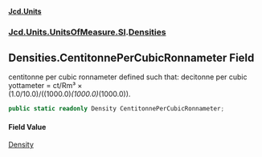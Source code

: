 #### [Jcd.Units](index.md 'index')
### [Jcd.Units.UnitsOfMeasure.SI](Jcd.Units.UnitsOfMeasure.SI.md 'Jcd.Units.UnitsOfMeasure.SI').[Densities](Densities.md 'Jcd.Units.UnitsOfMeasure.SI.Densities')

## Densities.CentitonnePerCubicRonnameter Field

centitonne per cubic ronnameter defined such that: decitonne per cubic yottameter = ct/Rm³ ×  
(1.0/10.0)/((1000.0)*(1000.0)*(1000.0)).

```csharp
public static readonly Density CentitonnePerCubicRonnameter;
```

#### Field Value
[Density](Density.md 'Jcd.Units.UnitTypes.Density')